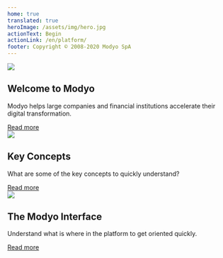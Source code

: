 ```yaml
---
home: true
translated: true
heroImage: /assets/img/hero.jpg
actionText: Begin
actionLink: /en/platform/
footer: Copyright © 2008-2020 Modyo SpA
---
```


<div class="features">
  <div class="feature">
    <img src='/assets/img/m.png'/>
    <h2>Welcome to Modyo</h2>
    <p>Modyo helps large companies and financial institutions accelerate their digital transformation.</p>
    <a href="/en/platform/">Read more</a>
  </div>  
  <div class="feature">
    <img src='/assets/img/i.png'/>
    <h2>Key Concepts</h2>
    <p>What are some of the key concepts to quickly understand?</p>
    <a href="/en/platform/key-concepts.html">Read more</a>
  </div>
  <div class="feature">
    <img src='/assets/img/layout.png'/>
    <h2>The Modyo Interface</h2>
    <p>Understand what is where in the platform to get oriented quickly.</p>
    <a href="/en/platform/the-modyo-interface.html">Read more</a>
  </div>
</div>
